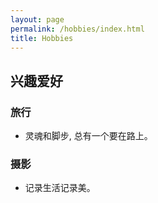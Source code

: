 ```yaml
---
layout: page
permalink: /hobbies/index.html
title: Hobbies
---
```


## 兴趣爱好

### 旅行
- 灵魂和脚步, 总有一个要在路上。

### 摄影
- 记录生活记录美。

